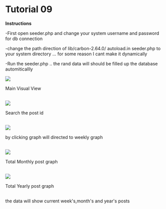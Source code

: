 # Tutorial 09

<b>Instructions</b>
<p>-First open seeder.php and change your system username and password for db connection</p>
<p>-change the path direction of lib/carbon-2.64.0/ autoload.in seeder.php to your system directory ... for some reason I cant make it dynamically </p>
<p>-Run the seeder.php .. the rand data will should be filled up the database automiticallly </p>



<img src="mainvisual.png">
<p style="margin-bottom:30px;">Main Visual View</p>

<img src="search.png">
<p style="margin-bottom:30px;">Search the post id</p>

<img src="weekly.png">
<p style="margin-bottom:30px;">by clicking graph will directed to weekly graph</p>

<img src="monthly.png">
<p style="margin-bottom:30px;">Total Monthly post graph</p>

<img src="yearly.png">
<p style="margin-bottom:30px;">Total Yearly post graph</p>

<p>the data will show current week's,month's and year's posts</p>
